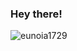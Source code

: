 ### Hey there!
  
<!-- [![GitHub stats](https://github-readme-stats.vercel.app/api?username=eunoia1729&theme=dracula)](https://github.com/eunoia1729/) -->

<!-- [![Top Langs](https://github-readme-stats.vercel.app/api/top-langs/?username=eunoia1729&theme=dracula)](https://github.com/eunoia1729/) -->

<p><img align="center" src="https://github-readme-streak-stats.herokuapp.com/?user=eunoia1729&" alt="eunoia1729" /></p>


